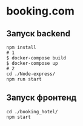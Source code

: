 # booking.com
## Запуск backend
```shell
npm install
# 1
$ docker-compose build
$ docker-compose up
# 2 
cd ./Node-express/
npm run start
```
## Запуск фронтенд
```shell
cd ./booking_hotel/
npm start 
```